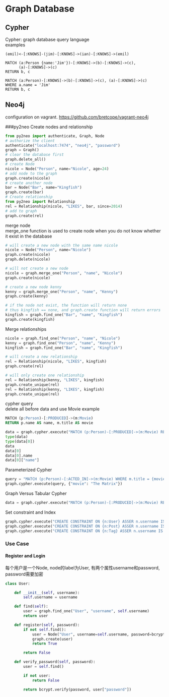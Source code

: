 # Graph Database


## Cypher
Cypher: graph database query language  
examples
```
(emil)<-[:KNOWS]-(jim)-[:KNOWS]->(ian)-[:KNOWS]->(emil)
```
```
MATCH (a:Person {name:'Jim'})-[:KNOWS]->(b)-[:KNOWS]->(c),
      (a)-[:KNOWS]->(c)
RETURN b, c
```
```
MATCH (a:Person)-[:KNOWS]->(b)-[:KNOWS]->(c), (a)-[:KNOWS]->(c)
WHERE a.name = 'Jim'
RETURN b, c
```

## Neo4j
configuration on vagrant. https://github.com/bretcope/vagrant-neo4j  

###py2neo
Create nodes and relationship
```python
from py2neo import authenticate, Graph, Node
# authorize the client
authenticate("localhost:7474", "neo4j", "password")
graph = Graph()
# clear the database first
graph.delete_all()
# create Node
nicole = Node("Person", name="Nicole", age=24)
# add node to the graph
graph.create(nicole)
# create another node
bar = Node("Bar", name="Kingfish")
graph.create(bar)
# Create relationship
from py2neo import Relationship
rel = Relationship(nicole, "LIKES", bar, since=2014)
# add to graph
graph.create(rel)
```

merge node  
merge_one function is used to create node when you do not know whether it exist in the database
```python
# will create a new node with the same name nicole
nicole = Node("Person", name="Nicole")
graph.create(nicole)
graph.delete(nicole)

# will not create a new node
nicole = graph.merge_one("Person", "name", "Nicole")
graph.create(nicole)

# create a new node kenny
kenny = graph.merge_one("Person", "name", "Kenny")
graph.create(kenny)

# if the node not exist, the function will return none
# thus kingfish == none, and graph.create function will return errors
kingfish = graph.find_one("Bar", "name", "Kingfish")
graph.create(kingfish)

```

Merge relationships
```python
nicole = graph.find_one("Person", "name", "Nicole")
kenny = graph.find_one("Person", "name", "Kenny")
kingfish = graph.find_one("Bar", "name", "Kingfish")

# will create a new relationship
rel = Relationship(nicole, "LIKES", kingfish)
graph.create(rel)

# will only create one relationship
rel = Relationship(kenny, "LIKES", kingfish)
graph.create_unique(rel)
rel = Relationship(kenny, "LIKES", kingfish)
graph.create_unique(rel)
```

cypher query  
delete all before data and use Movie example
```sql
MATCH (p:Person)-[:PRODUCED]->(m:Movie)
RETURN p.name AS name, m.title AS movie
```
```python
data = graph.cypher.execute("MATCH (p:Person)-[:PRODUCED]->(m:Movie) RETURN p.name AS name, m.te AS movie")
type(data)
type(data[0])
data
data[0]
data[0].name
data[0]["name"]
```

Parameterized Cypher
```python
query = "MATCH (p:Person)-[:ACTED_IN]->(m:Movie) WHERE m.title = {movie} RETURN p.name"
graph.cypher.execute(query, {"movie": "The Matrix"})
```

Graph Versus Tabular Cypher
```python
data = graph.cypher.execute("MATCH (p:Person)-[:PRODUCED]->(m:Movie) RETURN p, m")
```

Set constraint and Index
```python
graph.cypher.execute("CREATE CONSTRAINT ON {n:User} ASSER n.username IS UNIQUE")
graph.cypher.execute("CREATE CONSTRAINT ON {n:Post} ASSER n.username IS UNIQUE")
graph.cypher.execute("CREATE CONSTRAINT ON {n:Tag} ASSER n.username IS UNIQUE")
```

### Use Case

#### Register and Login
每个用户是一个Node, node的label为User, 有两个属性username和password, password需要加密
```python
class User:

    def __init__(self, username):
        self.username = username

    def find(self):
        user = graph.find_one("User", "username", self.username)
        return user

    def register(self, password):
        if not self.find():
            user = Node("User", username=self.username, password=bcrypt.encrypt(password))
            graph.create(user)
            return True

        return False

    def verify_password(self, password):
        user = self.find()

        if not user:
            return False

        return bcrypt.verify(password, user["password"])
```